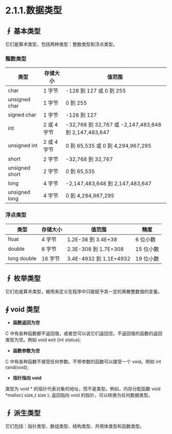 <crumbs config-path="zh/study/study-c/_config.js"/>

# 2.1.1.数据类型

## ∮ 基本类型

它们是算术类型，包括两种类型：整数类型和浮点类型。

### 整数类型

| 类型	| 存储大小 |	值范围 |
| ---- | ---- | ---- |
|char	| 1 字节	| -128 到 127 或 0 到 255 |
|unsigned char	| 1 字节	| 0 到 255 |
|signed char	| 1 字节	| -128 到 127 |
|int	| 2 或 4 字节	| -32,768 到 32,767 或 -2,147,483,648 到 2,147,483,647 |
|unsigned int	| 2 或 4 字节	| 0 到 65,535 或 0 到 4,294,967,295 |
|short	| 2 字节	| -32,768 到 32,767 |
|unsigned short	| 2 字节	| 0 到 65,535 |
|long	| 4 字节	| -2,147,483,648 到 2,147,483,647 |
|unsigned long	| 4 字节	| 0 到 4,294,967,295 |

### 浮点类型

|类型	|存储大小	|值范围	|精度|
| ---- | ---- | ---- | ---- |
|float	|4 字节	|1.2E-38 到 3.4E+38	|6 位小数|
|double|	8 字节	|2.3E-308 到 1.7E+308	|15 位小数|
|long double	|16 字节	|3.4E-4932 到 1.1E+4932	|19 位小数|

## ∮ 枚举类型

它们也是算术类型，被用来定义在程序中只能赋予其一定的离散整数值的变量。

## ∮ void 类型

- **函数返回为空**

C 中有各种函数都不返回值，或者您可以说它们返回空。不返回值的函数的返回类型为空。例如 void exit (int status);

- **函数参数为空**

C 中有各种函数不接受任何参数。不带参数的函数可以接受一个 void。例如 int rand(void);

- **指针指向 void**

类型为 void * 的指针代表对象的地址，而不是类型。例如，内存分配函数 void *malloc( size_t size ); 返回指向 void 的指针，可以转换为任何数据类型。

## ∮ 派生类型

它们包括：指针类型、数组类型、结构类型、共用体类型和函数类型。
